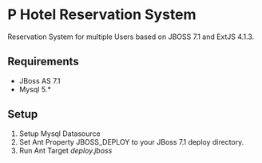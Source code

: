 P Hotel Reservation System
==========================

Reservation System for multiple Users based on JBOSS 7.1 and ExtJS 4.1.3.

Requirements
------------

- JBoss AS 7.1
- Mysql 5.*


Setup
-----
1. Setup Mysql Datasource
1. Set Ant Property JBOSS_DEPLOY to your JBoss 7.1 deploy directory.
2. Run Ant Target _deploy.jboss_